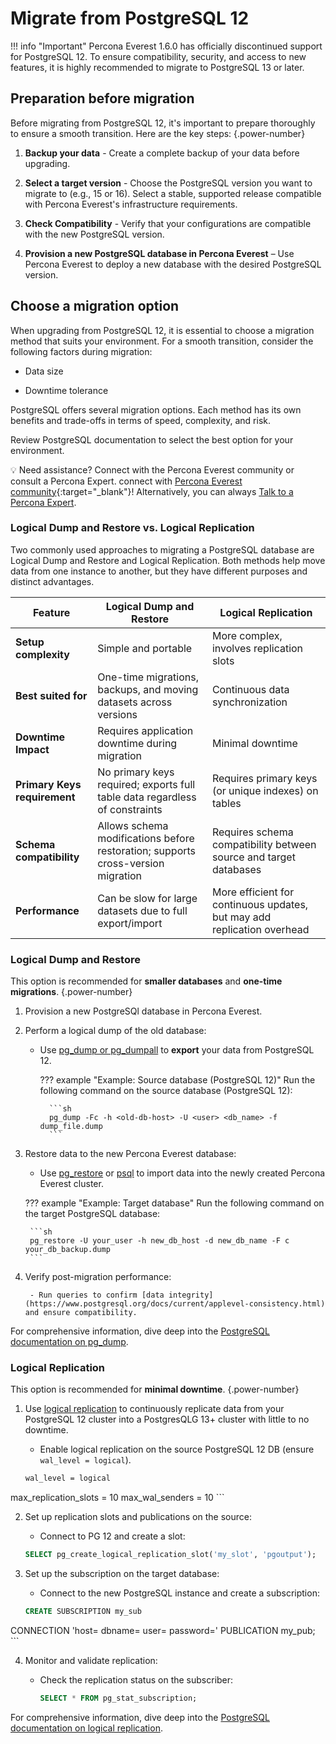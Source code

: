 # Migrate from PostgreSQL 12

!!! info "Important"
    Percona Everest 1.6.0 has officially discontinued support for PostgreSQL 12. To ensure compatibility, security, and access to new features, it is highly recommended to migrate to PostgreSQL 13 or later.

## Preparation before migration

Before migrating from PostgreSQL 12, it's important to prepare thoroughly to ensure a smooth transition. Here are the key steps:
{.power-number}

1. **Backup your data** - Create a complete backup of your data before upgrading.

2. **Select a target version** - Choose the PostgreSQL version you want to migrate to (e.g., 15 or 16). Select a stable, supported release compatible with Percona Everest's infrastructure requirements.

3. **Check Compatibility** - Verify that your configurations are compatible with the new PostgreSQL version.

4. **Provision a new PostgreSQL database in Percona Everest** – Use Percona Everest to deploy a new database with the desired PostgreSQL version.


## Choose a migration option

When upgrading from PostgreSQL 12, it is essential to choose a migration method that suits your environment. For a smooth transition, consider the following factors during migration:

- Data size

- Downtime tolerance

PostgreSQL offers several migration options. Each method has its own benefits and trade-offs in terms of speed, complexity, and risk.

Review PostgreSQL documentation to select the best option for your environment.

💡 Need assistance? Connect with the Percona Everest community or consult a Percona Expert. connect with [Percona Everest community](https://forums.percona.com/t/welcome-to-perconas-community-forum/7){:target="_blank"}! Alternatively, you can always [Talk to a Percona Expert](../get-help.md#percona-experts).

### Logical Dump and Restore vs. Logical Replication

Two commonly used approaches to migrating a PostgreSQL database are Logical Dump and Restore and Logical Replication. Both methods help move data from one instance to another, but they have different purposes and distinct advantages.

| **Feature**              | **Logical Dump and Restore**               | **Logical Replication**               |
|--------------------------|-------------------------------------------|--------------------------------------|
| **Setup complexity**      | Simple and portable                      | More complex, involves replication slots |
| **Best suited for**           | One-time migrations, backups, and moving datasets across versions | Continuous data synchronization |
| **Downtime Impact**      | Requires application downtime during migration | Minimal downtime |
| **Primary Keys requirement** | No primary keys required; exports full table data regardless of constraints | Requires primary keys (or unique indexes) on tables|
| **Schema compatibility**  | Allows schema modifications before restoration; supports cross-version migration | Requires schema compatibility between source and target databases |
| **Performance**          | Can be slow for large datasets due to full export/import | More efficient for continuous updates, but may add replication overhead |

### Logical Dump and Restore

This option is recommended for **smaller databases** and **one-time migrations**.
{.power-number}

1. Provision a new PostgreSQl database in Percona Everest.



2. Perform a logical dump of the old database:

    - Use [pg_dump or pg_dumpall](https://www.postgresql.org/docs/current/app-pgdump.html) to **export** your data from PostgreSQL 12.

        ??? example "Example: Source database (PostgreSQL 12)"
            Run the following command on the source database (PostgreSQL 12):

            ```sh
            pg_dump -Fc -h <old-db-host> -U <user> <db_name> -f dump_file.dump
            ```

3. Restore data to the new Percona Everest database:

    - Use [pg_restore](https://www.postgresql.org/docs/current/app-pgrestore.html) or [psql](https://www.postgresql.org/docs/current/app-psql.html) to import data into the newly created Percona Everest cluster.

    ??? example "Example: Target database"
        Run the following command on the target PostgreSQL database:
        
        ```sh
        pg_restore -U your_user -h new_db_host -d new_db_name -F c your_db_backup.dump
        ```

4. Verify post-migration performance:

        - Run queries to confirm [data integrity](https://www.postgresql.org/docs/current/applevel-consistency.html) and ensure compatibility.

For comprehensive information, dive deep into the [PostgreSQL documentation on pg_dump](https://www.postgresql.org/docs/current/backup-dump.html).

### Logical Replication

This option is recommended for **minimal downtime**.
{.power-number}

1. Use [logical replication](https://www.postgresql.org/docs/current/logical-replication.html) to continuously replicate data from your PostgreSQL 12 cluster into a PostgresQLG 13+ cluster with little to no downtime.

    - Enable logical replication on the source PostgreSQL 12 DB (ensure `wal_level = logical`).

    ```sh
    wal_level = logical
max_replication_slots = 10
max_wal_senders = 10
    ```

2. Set up replication slots and publications on the source:

    - Connect to PG 12 and create a slot:

    ```sql
    SELECT pg_create_logical_replication_slot('my_slot', 'pgoutput');
    ```

3. Set up the subscription on the target database:

    - Connect to the new PostgreSQL instance and create a subscription:

    ```sql
    CREATE SUBSCRIPTION my_sub
CONNECTION 'host=<source-host> dbname=<db> user=<user> password=<password>'
PUBLICATION my_pub;
    ```

4. Monitor and validate replication:

    - Check the replication status on the subscriber:

        ```sql
        SELECT * FROM pg_stat_subscription;
        ```


For comprehensive information, dive deep into the [PostgreSQL documentation on logical replication](https://www.postgresql.org/docs/current/logical-replication.html).







